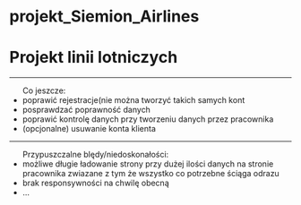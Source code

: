 # projekt_Siemion_Airlines

<h1> Projekt linii lotniczych</h1>
<hr />
<ul>Co jeszcze:
  <li>poprawić rejestracje(nie można tworzyć takich samych kont</li>
  <li>posprawdzać poprawność danych</li>
  <li>poprawić kontrolę danych przy tworzeniu danych przez pracownika</li>
  <li>(opcjonalne) usuwanie konta klienta</li>
  </ul>
  
  <hr />
  <ul> Przypuszczalne blędy/niedoskonałości:
  <li> możliwe długie ładowanie strony przy dużej ilości danych na stronie pracownika zwiazane z tym że wszystko co potrzebne ściąga odrazu</li>
  <li>brak responsywności na chwilę obecną</li>
  <li>...</li>
